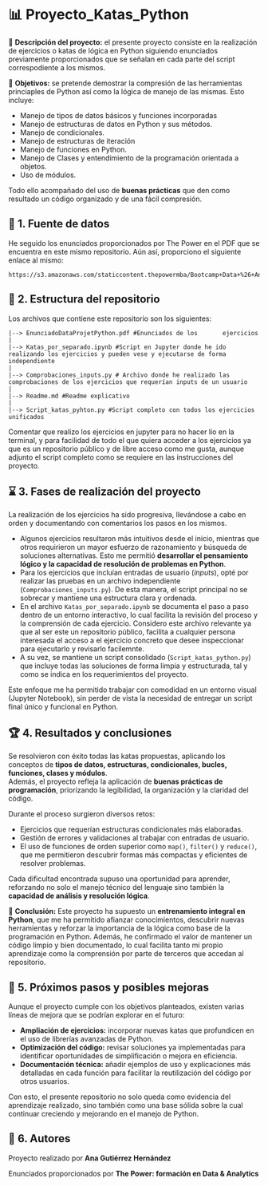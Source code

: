 # :bar_chart: Proyecto_Katas_Python

:dart: **Descripción del proyecto:** el presente proyecto consiste en la realización de ejercicios o katas de lógica en Python siguiendo enunciados previamente proporcionados que se señalan en cada parte del script correspodiente a los mismos.

:pushpin: **Objetivos:** se pretende demostrar la compresión de las herramientas princiaples de Python así como la lógica de manejo de las mismas. Esto incluye: 
- Manejo de tipos de datos básicos y funciones incorporadas
- Manejo de estructuras de datos en Python y sus métodos.
- Manejo de condicionales.
- Manejo de estructuras de iteración
- Manejo de funciones en Python.
- Manejo de Clases y entendimiento de la programación orientada a objetos.
- Uso de módulos.

 Todo ello acompañado del uso de **buenas prácticas** que den como resultado un código organizado y de una fácil compresión.


## :postbox: 1. Fuente de datos
He seguido los enunciados proporcionados por The Power en el PDF que se encuentra en este mismo repositorio. Aún así, proporciono el siguiente enlace al mismo:
```
https://s3.amazonaws.com/staticcontent.thepowermba/Bootcamp+Data+%26+Analytics/D%26A24/Phyton/EnunciadoDataProjectPython.pdf
```
## :open_file_folder: 2. Estructura del repositorio
Los archivos que contiene este repositorio son los  siguientes:
```
|--> EnunciadoDataProjetPython.pdf #Enunciados de los       ejercicios
|
|--> Katas_por_separado.ipynb #Script en Jupyter donde he ido realizando los ejercicios y pueden vese y ejecutarse de forma independiente
|
|--> Comprobaciones_inputs.py # Archivo donde he realizado las comprobaciones de los ejercicios que requerían inputs de un usuario
|
|--> Readme.md #Readme explicativo
| 
|--> Script_katas_pyhton.py #Script completo con todos los ejercicios unificados
```

Comentar que realizo los ejercicios en jupyter para no hacer lío en la terminal, y para facilidad de todo el que quiera acceder a los ejercicios ya que es un repositorio público y de libre acceso como me gusta, aunque adjunto el script completo como se requiere en las instrucciones del proyecto.

## :hourglass: 3. Fases de realización del proyecto
La realización de los ejercicios ha sido progresiva, llevándose a cabo en orden y documentando con comentarios los pasos en los mismos.

- Algunos ejercicios resultaron más intuitivos desde el inicio, mientras que otros requirieron un mayor esfuerzo de razonamiento y búsqueda de soluciones alternativas. Esto me permitió **desarrollar el pensamiento lógico y la capacidad de resolución de problemas en Python**.  
- Para los ejercicios que incluían entradas de usuario (*inputs*), opté por realizar las pruebas en un archivo independiente (`Comprobaciones_inputs.py`). De esta manera, el script principal no se sobrecar y mantiene una estructura clara y ordenada.  
- En el archivo `Katas_por_separado.ipynb` se documenta el paso a paso dentro de un entorno interactivo, lo cual facilita la revisión del proceso y la comprensión de cada ejercicio. Considero este archivo relevante ya que al ser este un repositorio público, facilita a cualquier persona interesada el acceso a el ejercicio concreto que desee inspeccionar para ejecutarlo y revisarlo facilemnte.  
- A su vez, se mantiene un script consolidado (`Script_katas_python.py`) que incluye todas las soluciones de forma limpia y estructurada, tal y como se indica en los requerimientos del proyecto.

Este enfoque me ha permitido trabajar con comodidad en un entorno visual (Jupyter Notebook), sin perder de vista la necesidad de entregar un script final único y funcional en Python.  


## :trophy: 4. Resultados y conclusiones
Se resolvieron con éxito todas las katas propuestas, aplicando los conceptos de **tipos de datos, estructuras, condicionales, bucles, funciones, clases y módulos**.  
Además, el proyecto refleja la aplicación de **buenas prácticas de programación**, priorizando la legibilidad, la organización y la claridad del código. 

Durante el proceso surgieron diversos retos:  
  - Ejercicios que requerían estructuras condicionales más elaboradas.  
  - Gestión de errores y validaciones al trabajar con entradas de usuario.  
  - El uso de funciones de orden superior como `map()`, `filter()` y `reduce()`, que me permitieron descubrir formas más compactas y eficientes de resolver problemas.  

Cada dificultad encontrada supuso una oportunidad para aprender, reforzando no solo el manejo técnico del lenguaje sino también la **capacidad de análisis y resolución lógica**.  

:pushpin:  **Conclusión:**
Este proyecto ha supuesto un **entrenamiento integral en Python**, que me ha permitido afianzar conocimientos, descubrir nuevas herramientas y reforzar la importancia de la lógica como base de la programación en Python. Además, he confirmado el valor de mantener un código limpio y bien documentado, lo cual facilita tanto mi propio aprendizaje como la comprensión por parte de terceros que accedan al repositorio.  

## :crystal_ball: 5. Próximos pasos y posibles mejoras  

Aunque el proyecto cumple con los objetivos planteados, existen varias líneas de mejora que se podrían explorar en el futuro:  

- **Ampliación de ejercicios:** incorporar nuevas katas que profundicen en el uso de librerías avanzadas de Python.  
- **Optimización del código:** revisar soluciones ya implementadas para identificar oportunidades de simplificación o mejora en eficiencia.   
- **Documentación técnica:** añadir ejemplos de uso y explicaciones más detalladas en cada función para facilitar la reutilización del código por otros usuarios.  

Con esto, el presente repositorio no solo queda como evidencia del aprendizaje realizado, sino también como una base sólida sobre la cual continuar creciendo y mejorando en el manejo de Python.  


## :closed_book: 6. Autores
Proyecto realizado por **Ana Gutiérrez Hernández**

Enunciados proporcionados por **The Power: formación en Data & Analytics**